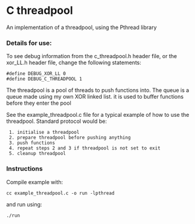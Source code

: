 # C threadpool
An implementation of a threadpool, using the Pthread library

### Details for use:
To see debug information from the c_threadpool.h header file, or the xor_LL.h header file, change the following statements:
```
#define DEBUG_XOR_LL 0
#define DEBUG_C_THREADPOOL 1
```

The threadpool is a pool of threads to push functions into. 
The queue is a queue made using my own XOR linked list. it is used to buffer functions before they enter the pool

See the example_threadpool.c file for a typical example of how to use the threadpool.
Standard protocol would be:
```
 1. initialise a threadpool
 2. prepare threadpool before pushing anything
 3. push functions
 4. repeat steps 2 and 3 if threadpool is not set to exit
 5. cleanup threadpool
```

### Instructions 
Compile example with:
```
cc example_threadpool.c -o run -lpthread
```
and run using:
```
./run
```
